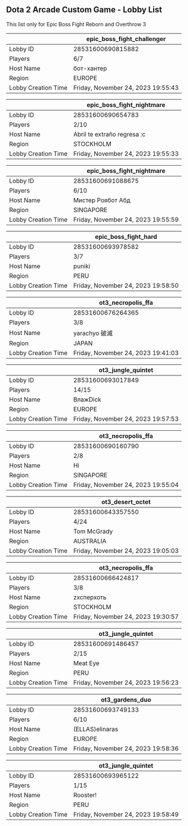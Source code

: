 ## Dota 2 Arcade Custom Game - Lobby List

This list only for Epic Boss Fight Reborn and Overthrow 3

|  | epic_boss_fight_challenger |
| ------ | ------ |
| Lobby ID | 28531600690815882 |
| Players | 6/7 |
| Host Name | бот-хантер |
| Region | EUROPE |
| Lobby Creation Time | Friday, November 24, 2023 19:55:43 |


|  | epic_boss_fight_nightmare |
| ------ | ------ |
| Lobby ID | 28531600690654783 |
| Players | 2/10 |
| Host Name | Abril te extraño regresa :c |
| Region | STOCKHOLM |
| Lobby Creation Time | Friday, November 24, 2023 19:55:33 |


|  | epic_boss_fight_nightmare |
| ------ | ------ |
| Lobby ID | 28531600691088675 |
| Players | 6/10 |
| Host Name | Mистер Роябот Абд |
| Region | SINGAPORE |
| Lobby Creation Time | Friday, November 24, 2023 19:55:59 |


|  | epic_boss_fight_hard |
| ------ | ------ |
| Lobby ID | 28531600693978582 |
| Players | 3/7 |
| Host Name | puniki |
| Region | PERU |
| Lobby Creation Time | Friday, November 24, 2023 19:58:50 |


|  | ot3_necropolis_ffa |
| ------ | ------ |
| Lobby ID | 28531600676264365 |
| Players | 3/8 |
| Host Name | yarachyo 破滅 |
| Region | JAPAN |
| Lobby Creation Time | Friday, November 24, 2023 19:41:03 |


|  | ot3_jungle_quintet |
| ------ | ------ |
| Lobby ID | 28531600693017849 |
| Players | 14/15 |
| Host Name | ВлажDick |
| Region | EUROPE |
| Lobby Creation Time | Friday, November 24, 2023 19:57:53 |


|  | ot3_necropolis_ffa |
| ------ | ------ |
| Lobby ID | 28531600690160790 |
| Players | 2/8 |
| Host Name | Hi |
| Region | SINGAPORE |
| Lobby Creation Time | Friday, November 24, 2023 19:55:04 |


|  | ot3_desert_octet |
| ------ | ------ |
| Lobby ID | 28531600643357550 |
| Players | 4/24 |
| Host Name | Tom McGrady |
| Region | AUSTRALIA |
| Lobby Creation Time | Friday, November 24, 2023 19:05:03 |


|  | ot3_necropolis_ffa |
| ------ | ------ |
| Lobby ID | 28531600666424817 |
| Players | 3/8 |
| Host Name | zxcперхоть |
| Region | STOCKHOLM |
| Lobby Creation Time | Friday, November 24, 2023 19:30:57 |


|  | ot3_jungle_quintet |
| ------ | ------ |
| Lobby ID | 28531600691486457 |
| Players | 2/15 |
| Host Name | Meat Eye |
| Region | PERU |
| Lobby Creation Time | Friday, November 24, 2023 19:56:23 |


|  | ot3_gardens_duo |
| ------ | ------ |
| Lobby ID | 28531600693749133 |
| Players | 6/10 |
| Host Name | (ELLAS)elinaras |
| Region | EUROPE |
| Lobby Creation Time | Friday, November 24, 2023 19:58:36 |


|  | ot3_jungle_quintet |
| ------ | ------ |
| Lobby ID | 28531600693965122 |
| Players | 1/15 |
| Host Name | Rooster! |
| Region | PERU |
| Lobby Creation Time | Friday, November 24, 2023 19:58:49 |


